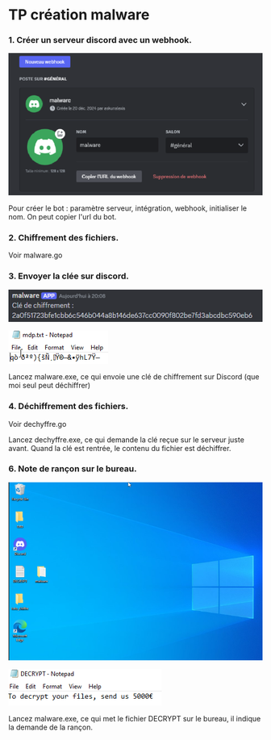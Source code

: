 # TP création malware

### 1. Créer un serveur discord avec un webhook.

![alt text](webhook-1.png)

Pour créer le bot : paramètre serveur, intégration, webhook, initialiser le nom. On peut copier l'url du bot.

### 2. Chiffrement des fichiers.

Voir malware.go

### 3. Envoyer la clée sur discord.

![alt text](chiffrement__discord.png)

![alt text](Chiffrement.png)

Lancez malware.exe, ce qui envoie une clé de chiffrement sur Discord (que moi seul peut déchiffrer)

### 4. Déchiffrement des fichiers.

Voir dechyffre.go

Lancez dechyffre.exe, ce qui demande la clé reçue sur le serveur juste avant. Quand la clé est rentrée, le contenu du fichier est déchiffrer.

### 6. Note de rançon sur le bureau.

![alt text](rançon.png)


![alt text](DECRYPT.png)

Lancez malware.exe, ce qui met le fichier DECRYPT sur le bureau, il indique la demande de la rançon.